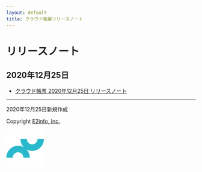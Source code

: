 ```yaml
---
layout: default
title: クラウド帳票リリースノート
---
```


# リリースノート

## 2020年12月25日

* [クラウド帳票 2020年12月25日 リリースノート](release-notes/20201225.md)

-----

2020年12月25日新規作成

Copyright [E2info, Inc.](https://www.e2info.co.jp/)

![イーツー・インフォロゴ](https://raw.githubusercontent.com/e2info/e2info-warehouse/master/images/logo/logo100x100_transparent.png)
